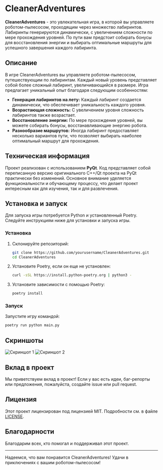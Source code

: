 # CleanerAdventures

**CleanerAdventures** - это увлекательная игра, в которой вы управляете роботом-пылесосом, проходящим через множество лабиринтов. Лабиринты генерируются динамически, с увеличением сложности по мере прохождения уровней. По пути вам предстоит собирать бонусы для восстановления энергии и выбирать оптимальные маршруты для успешного завершения каждого лабиринта.

## Описание

В игре CleanerAdventures вы управляете роботом-пылесосом, путешествующим по лабиринтам. Каждый новый уровень представляет собой более сложный лабиринт, увеличивающийся в размере. Игра предлагает уникальный опыт благодаря следующим особенностям:

- **Генерация лабиринтов на лету:** Каждый лабиринт создается динамически, что обеспечивает уникальность каждого уровня.
- **Возрастающая сложность:** С увеличением уровня сложность лабиринтов также возрастает.
- **Восстановление энергии:** По мере прохождения уровней, вы можете собирать бонусы, восстанавливающие энергию робота.
- **Разнообразие маршрутов:** Иногда лабиринт предоставляет несколько вариантов пути, что позволяет выбирать наиболее оптимальный маршрут для прохождения.

## Техническая информация

Проект реализован с использованием **PyQt**. Код представляет собой переписанную версию оригинального C++/Qt проекта на PyQt практически без изменений. Основное внимание уделяется функциональности и обучающему процессу, что делает проект интересным как для изучения, так и для развлечения.

## Установка и запуск

Для запуска игры потребуется Python и установленный Poetry. Следуйте инструкциям ниже для установки и запуска игры.

### Установка

1. Склонируйте репозиторий:
    ```bash
    git clone https://github.com/yourusername/CleanerAdventures.git
    cd CleanerAdventures
    ```
2. Установите Poetry, если он еще не установлен:
    ```bash
    curl -sSL https://install.python-poetry.org | python3 -
    ```
3. Установите зависимости с помощью Poetry:
    ```bash
    poetry install
    ```

### Запуск

Запустите игру командой:
```bash
poetry run python main.py
```

## Скриншоты

![Скриншот 1](images/screenshot1.png)
![Скриншот 2](images/screenshot2.png)

## Вклад в проект

Мы приветствуем вклад в проект! Если у вас есть идеи, баг-репорты или предложения, пожалуйста, создайте issue или pull request.

## Лицензия

Этот проект лицензирован под лицензией MIT. Подробности см. в файле [LICENSE](LICENSE).

## Благодарности

Благодарим всех, кто помогал и поддерживал этот проект.

---

Надеемся, что вам понравится CleanerAdventures! Удачи в приключениях с вашим роботом-пылесосом!


